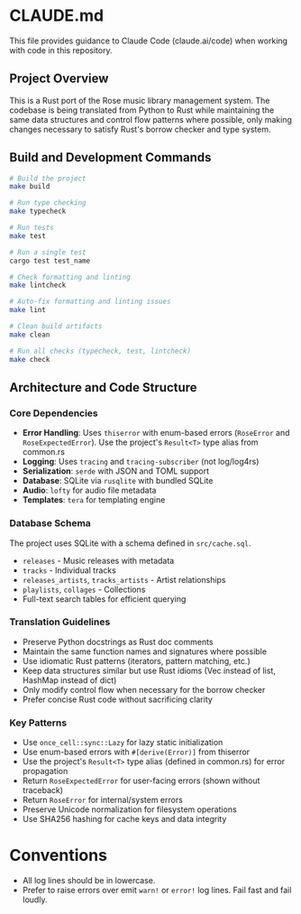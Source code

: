# CLAUDE.md

This file provides guidance to Claude Code (claude.ai/code) when working with code in this repository.

## Project Overview

This is a Rust port of the Rose music library management system. The codebase is being translated from Python to Rust while maintaining the same data structures and control flow patterns where possible, only making changes necessary to satisfy Rust's borrow checker and type system.

## Build and Development Commands

```bash
# Build the project
make build

# Run type checking
make typecheck

# Run tests
make test

# Run a single test
cargo test test_name

# Check formatting and linting
make lintcheck

# Auto-fix formatting and linting issues
make lint

# Clean build artifacts
make clean

# Run all checks (typecheck, test, lintcheck)
make check
```

## Architecture and Code Structure

### Core Dependencies
- **Error Handling**: Uses `thiserror` with enum-based errors (`RoseError` and `RoseExpectedError`). Use the project's `Result<T>` type alias from common.rs
- **Logging**: Uses `tracing` and `tracing-subscriber` (not log/log4rs)
- **Serialization**: `serde` with JSON and TOML support
- **Database**: SQLite via `rusqlite` with bundled SQLite
- **Audio**: `lofty` for audio file metadata
- **Templates**: `tera` for templating engine

### Database Schema
The project uses SQLite with a schema defined in `src/cache.sql`.
- `releases` - Music releases with metadata
- `tracks` - Individual tracks
- `releases_artists`, `tracks_artists` - Artist relationships
- `playlists`, `collages` - Collections
- Full-text search tables for efficient querying

### Translation Guidelines
- Preserve Python docstrings as Rust doc comments
- Maintain the same function names and signatures where possible
- Use idiomatic Rust patterns (iterators, pattern matching, etc.)
- Keep data structures similar but use Rust idioms (Vec instead of list, HashMap instead of dict)
- Only modify control flow when necessary for the borrow checker
- Prefer concise Rust code without sacrificing clarity

### Key Patterns
- Use `once_cell::sync::Lazy` for lazy static initialization
- Use enum-based errors with `#[derive(Error)]` from thiserror
- Use the project's `Result<T>` type alias (defined in common.rs) for error propagation
- Return `RoseExpectedError` for user-facing errors (shown without traceback)
- Return `RoseError` for internal/system errors
- Preserve Unicode normalization for filesystem operations
- Use SHA256 hashing for cache keys and data integrity

# Conventions

- All log lines should be in lowercase.
- Prefer to raise errors over emit `warn!` or `error!` log lines. Fail fast and fail loudly.

